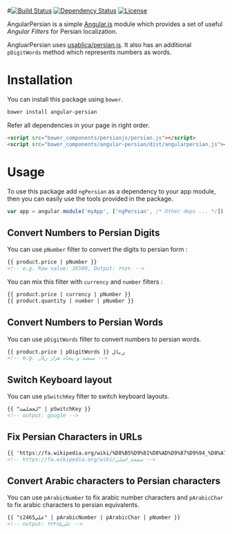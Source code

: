 #[![Build Status](http://img.shields.io/travis/mohebifar/angular-persian.svg?style=flat)](http://travis-ci.org/mohebifar/angular-persian) [![Dependency Status](https://www.versioneye.com/user/projects/5446a1f544a52544fe000047/badge.png?style=flat)](https://www.versioneye.com/user/projects/5446a1f544a52544fe000047) [![License](http://img.shields.io/:license-mit-brightgreen.svg?style=flat)](http://opensource.org/licenses/MIT)

AngularPersian is a simple [Angular.js](http://angularjs.org) module which provides a set of useful *Angular Filters* for Persian localization.

AngluarPersian uses [usablica/persian.js](https://github.com/usablica/persian.js). It also has an additional `pDigitWords` method which represents numbers as words.

Installation
============
You can install this package using `bower`.

```bash
bower install angular-persian
```

Refer all dependencies in your page in right order.

```html
<script src="bower_components/persianjs/persian.js"></script>
<script src="bower_components/angular-persian/dist/angularpersian.js"></script>
```

Usage
=====

To use this package add `ngPersian` as a dependency to your app module, then you can easily use the tools provided in the package.

```js
var app = angular.module('myApp', ['ngPersian', /* Other deps ... */]);
```

Convert Numbers to Persian Digits
-------------------------

You can use `pNumber` filter to convert the digits to persian form :

```html
{{ product.price | pNumber }}
<!-- e.g. Raw value: 36590, Output: ۳۶۵۹۰ -->
```

You can mix this filter with `currency` and `number` filters :

```html
{{ product.price | currency | pNumber }}
{{ product.quantity | number | pNumber }}
```

Convert Numbers to Persian Words
-------------------------

You can use `pDigitWords` filter to convert numbers to persian words.

```html
{{ product.price | pDigitWords }} ریال
<!-- e.g. سیصد و پنجاه هزار ریال -->
```

Switch Keyboard layout
-------------------------

You can use `pSwitchKey` filter to switch keyboard layouts.

```html
{{ "لخخلمث" | pSwitchKey }}
<!-- output: google -->
```

Fix Persian Characters in URLs
-------------------------

```html
{{ 'https://fa.wikipedia.org/wiki/%D8%B5%D9%81%D8%AD%D9%87%D9%94_%D8%A7%D8%B5%D9%84%DB%8C' | pFixURL }}
<!-- https://fa.wikipedia.org/wiki/صفحهٔ_اصلی -->
```

Convert Arabic characters to Persian characters
-------------------------
You can use `pArabicNumber` to fix arabic number characters and `pArabicChar` to fix arabic characters to persian equivalents.

```html
{{ "علي٤2465" | pArabicNumber | pArabicChar | pNumber }}
<!-- output: علی۴۲۴۶۵ -->
```
